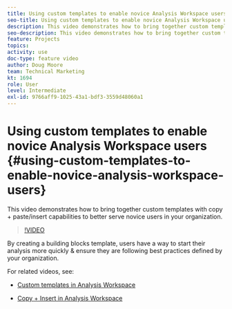 ```yaml
---
title: Using custom templates to enable novice Analysis Workspace users
seo-title: Using custom templates to enable novice Analysis Workspace users
description: This video demonstrates how to bring together custom templates with copy + paste/insert capabilities to better serve novice users in your organization.
seo-description: This video demonstrates how to bring together custom templates with copy + paste/insert capabilities to better serve novice users in your organization.
feature: Projects
topics: 
activity: use
doc-type: feature video
author: Doug Moore
team: Technical Marketing
kt: 1694
role: User
level: Intermediate
exl-id: 9766aff9-1025-43a1-bdf3-3559d48060a1
---
```

# Using custom templates to enable novice Analysis Workspace users {#using-custom-templates-to-enable-novice-analysis-workspace-users}

This video demonstrates how to bring together custom templates with copy + paste/insert capabilities to better serve novice users in your organization.

>[!VIDEO](https://video.tv.adobe.com/v/23234/?quality=12)

By creating a building blocks template, users have a way to start their analysis more quickly & ensure they are following best practices defined by your organization.

For related videos, see:

* [Custom templates in Analysis Workspace](https://helpx.adobe.com/analytics/kt/using/create-manage-custom-templates-analysis-workspace-feature-video-use.html)

* [Copy + Insert in Analysis Workspace](https://helpx.adobe.com/analytics/kt/using/copy-insert-analysis-workspace-feature-video-use.html)
